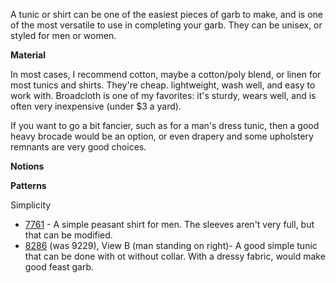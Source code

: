 A tunic or shirt can be one of the easiest pieces of garb to make, and is one of the most versatile to use in completing your garb. They can be unisex, or styled for men or women.

**Material**

In most cases, I recommend cotton, maybe a cotton/poly blend, or linen for most tunics and shirts. They're cheap. lightweight, wash well, and easy to work with. Broadcloth is one of my favorites: it's sturdy, wears well, and is often very inexpensive (under $3 a yard).

If you want to go a bit fancier, such as for a man's dress tunic, then a good heavy brocade would be an option, or even drapery and some upholstery remnants are very good choices.

**Notions**

**Patterns**

Simplicity

* [7761](7761.jpg) - A simple peasant shirt for men. The sleeves aren't very full, but that can be modified.
* [8286](8286.jpg) (was 9229), View B (man standing on right)- A good simple tunic that can be done with ot without collar. With a dressy fabric, would make good feast garb.